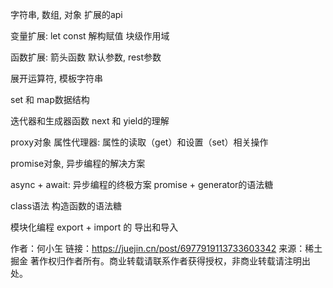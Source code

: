 字符串, 数组, 对象 扩展的api

变量扩展: let const 解构赋值 块级作用域

函数扩展: 箭头函数 默认参数, rest参数

展开运算符, 模板字符串

set 和 map数据结构

迭代器和生成器函数 next 和 yield的理解

proxy对象 属性代理器: 属性的读取（get）和设置（set）相关操作

promise对象, 异步编程的解决方案

async + await: 异步编程的终极方案 promise + generator的语法糖

class语法 构造函数的语法糖

模块化编程 export + import 的 导出和导入


作者：何小玍
链接：https://juejin.cn/post/6977919113733603342
来源：稀土掘金
著作权归作者所有。商业转载请联系作者获得授权，非商业转载请注明出处。